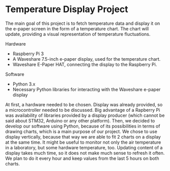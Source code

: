 # Temperature Display Project
The main goal of this project is to fetch temperature data and display it on the e-paper screen in the form of a temperature chart. The chart will update, providing a visual representation of temperature fluctuations.

Hardware
* Raspberry Pi 3
* A Waveshare 7.5-inch e-paper display, used for the temperature chart.
* Waveshare E-Paper HAT, connecting the display to the Raspberry Pi.

Software
* Python 3.x
* Necessary Python libraries for interacting with the Waveshare e-paper display

At first, a hardware needed to be chosen. Display was already provided, so a microcontroller needed to be discussed. Big advantage of a Rapberry Pi was availability of libraries provided by a display producer (which cannot be said about STM32, Arduino or any other platform). Then, we decided to develop our software using Python, because of its possibilities in terms of drawing charts, which is a main purpose of our project. 
We chose to use display vertically, because that way we are able to fit 2 charts on a display at the same time. It might be useful to monitor not only the air temperature in a laboratory, but some hardware temperature, too.
Updating content of a display takes much time, so it does not make much sense to refresh it often. We plan to do it every hour and keep values from the last 5 hours on both charts.
